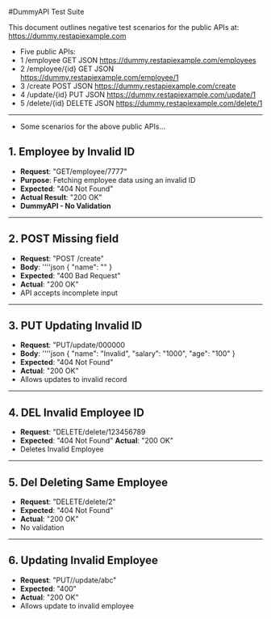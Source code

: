 #DummyAPI Test Suite 

This document outlines negative test scenarios for the public APIs at: https://dummy.restapiexample.com

- Five public APIs:
- 1	/employee	GET	JSON	https://dummy.restapiexample.com/employees	
- 2	/employee/{id}	GET	JSON	https://dummy.restapiexample.com/employee/1		
- 3	/create		POST	JSON	https://dummy.restapiexample.com/create				
- 4	/update/{id}	PUT	JSON	https://dummy.restapiexample.com/update/1		
- 5	/delete/{id}	DELETE	JSON	https://dummy.restapiexample.com/delete/1	
----

- Some scenarios for the above public APIs...

## 1. Employee by Invalid ID

- **Request**: "GET/employee/7777"
- **Purpose**: Fetching employee data using an invalid ID
- **Expected**: "404 Not Found"
- **Actual Result**: "200 OK"
- **DummyAPI - No Validation**

----

## 2. POST Missing field
- **Request**: "POST /create"
- **Body**:
  ''''json
   {
	"name": ""
   }
- **Expected**: "400 Bad Request"
- **Actual**: "200 OK"
- API accepts incomplete input


----

## 3. PUT Updating Invalid ID
- **Request**: "PUT/update/000000
- **Body**: 
  ''''json
    {
    "name": "Invalid",
    "salary": "1000",
    "age": "100"
    }
- **Expected**: "404 Not Found"
- **Actual**: "200 OK"
- Allows updates to invalid record


----

## 4. DEL Invalid Employee ID
- **Request**: "DELETE/delete/123456789
- **Expected**: "404 Not Found"
  **Actual**: "200 OK"
- Deletes Invalid Employee


----

## 5. Del Deleting Same Employee
- **Request**: "DELETE/delete/2"
- **Expected**: "404 Not Found"
- **Actual**: "200 OK"
- No validation

----

## 6. Updating Invalid Employee
- **Request**: "PUT//update/abc"
- **Expected**: "400"
- **Actual**: "200 OK"
- Allows update to invalid employee

